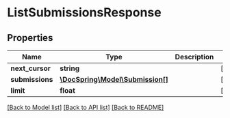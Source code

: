 # ListSubmissionsResponse

## Properties
Name | Type | Description | Notes
------------ | ------------- | ------------- | -------------
**next_cursor** | **string** |  | [optional] 
**submissions** | [**\DocSpring\Model\Submission[]**](Submission.md) |  | [optional] 
**limit** | **float** |  | [optional] 

[[Back to Model list]](../README.md#documentation-for-models) [[Back to API list]](../README.md#documentation-for-api-endpoints) [[Back to README]](../README.md)


